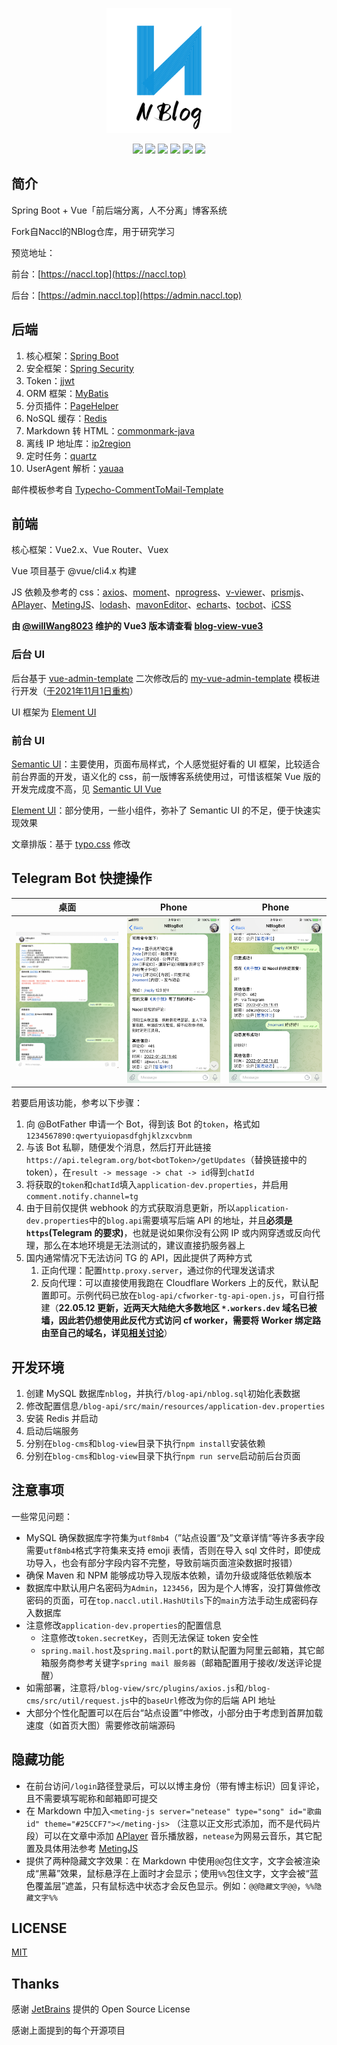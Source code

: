 <p align="center">
	<a href="https://naccl.top/" target="_blank">
		<img src="./pic/NBlog.png" alt="NBlog logo" style="width: 200px; height: 200px">
	</a>
</p>
<p align="center">
	<img src="https://img.shields.io/badge/JDK-1.8+-orange">
	<img src="https://img.shields.io/badge/SpringBoot-2.2.7.RELEASE-brightgreen">
	<img src="https://img.shields.io/badge/MyBatis-3.5.5-red">
	<img src="https://img.shields.io/badge/Vue-2.6.11-brightgreen">
	<img src="https://img.shields.io/badge/license-MIT-blue">
	<img src="https://hits.seeyoufarm.com/api/count/incr/badge.svg?url=https%3A%2F%2Fgithub.com%2FNaccl%2FNBlog&count_bg=%2344CC11&title_bg=%23555555&icon=notist.svg&icon_color=%231296DB&title=hits&edge_flat=false">
</p>




## 简介

Spring Boot + Vue「前后端分离，人不分离」博客系统

Fork自Naccl的NBlog仓库，用于研究学习

预览地址：

前台：[https://naccl.top](https://naccl.top)

后台：[https://admin.naccl.top](https://admin.naccl.top)



## 后端

1. 核心框架：[Spring Boot](https://github.com/spring-projects/spring-boot)
2. 安全框架：[Spring Security](https://github.com/spring-projects/spring-security)
3. Token：[jjwt](https://github.com/jwtk/jjwt)
4. ORM 框架：[MyBatis](https://github.com/mybatis/spring-boot-starter)
5. 分页插件：[PageHelper](https://github.com/pagehelper/Mybatis-PageHelper)
6. NoSQL 缓存：[Redis](https://github.com/redis/redis)
7. Markdown 转 HTML：[commonmark-java](https://github.com/commonmark/commonmark-java)
8. 离线 IP 地址库：[ip2region](https://github.com/lionsoul2014/ip2region)
9. 定时任务：[quartz](https://github.com/quartz-scheduler/quartz)
10. UserAgent 解析：[yauaa](https://github.com/nielsbasjes/yauaa)



邮件模板参考自 [Typecho-CommentToMail-Template](https://github.com/MisakaTAT/Typecho-CommentToMail-Template)



## 前端

核心框架：Vue2.x、Vue Router、Vuex

Vue 项目基于 @vue/cli4.x 构建

JS 依赖及参考的 css：[axios](https://github.com/axios/axios)、[moment](https://github.com/moment/moment)、[nprogress](https://github.com/rstacruz/nprogress)、[v-viewer](https://github.com/fengyuanchen/viewerjs)、[prismjs](https://github.com/PrismJS/prism)、[APlayer](https://github.com/DIYgod/APlayer)、[MetingJS](https://github.com/metowolf/MetingJS)、[lodash](https://github.com/lodash/lodash)、[mavonEditor](https://github.com/hinesboy/mavonEditor)、[echarts](https://github.com/apache/echarts)、[tocbot](https://github.com/tscanlin/tocbot)、[iCSS](https://github.com/chokcoco/iCSS)

**由 [@willWang8023](https://github.com/willWang8023) 维护的 Vue3 版本请查看 [blog-view-vue3](https://github.com/willWang8023/blog-view-vue3)**



### 后台 UI

后台基于 [vue-admin-template](https://github.com/PanJiaChen/vue-admin-template) 二次修改后的 [my-vue-admin-template](https://github.com/Naccl/my-vue-admin-template) 模板进行开发（[于2021年11月1日重构](https://github.com/Naccl/NBlog/commit/b33641fe34b2bed34e8237bacf67146cd64be4cf)）

UI 框架为 [Element UI](https://github.com/ElemeFE/element)



### 前台 UI

[Semantic UI](https://semantic-ui.com/)：主要使用，页面布局样式，个人感觉挺好看的 UI 框架，比较适合前台界面的开发，语义化的 css，前一版博客系统使用过，可惜该框架 Vue 版的开发完成度不高，见 [Semantic UI Vue](https://semantic-ui-vue.github.io/#/)

[Element UI](https://github.com/ElemeFE/element)：部分使用，一些小组件，弥补了 Semantic UI 的不足，便于快速实现效果

文章排版：基于 [typo.css](https://github.com/sofish/typo.css) 修改



## Telegram Bot 快捷操作

| 桌面                                                         | Phone                                                        | Phone                                                        |
| ------------------------------------------------------------ | ------------------------------------------------------------ | ------------------------------------------------------------ |
| ![桌面客户端效果图](./pic/TelegramBot.png "桌面客户端效果图") | ![手机客户端效果图1](./pic/TgBotPhone1.png "手机客户端效果图1") | ![手机客户端效果图2](./pic/TgBotPhone2.png "手机客户端效果图2") |

若要启用该功能，参考以下步骤：

1. 向 @BotFather 申请一个 Bot，得到该 Bot 的`token`，格式如`1234567890:qwertyuiopasdfghjklzxcvbnm`
2. 与该 Bot 私聊，随便发个消息，然后打开此链接`https://api.telegram.org/bot<botToken>/getUpdates`（替换链接中的 token），在`result -> message -> chat -> id`得到`chatId`
3. 将获取的`token`和`chatId`填入`application-dev.properties`，并启用`comment.notify.channel=tg`
4. 由于目前仅提供 webhook 的方式获取消息更新，所以`application-dev.properties`中的`blog.api`需要填写后端 API 的地址，并且**必须是`https`(Telegram 的要求)**，也就是说如果你没有公网 IP 或内网穿透或反向代理，那么在本地环境是无法测试的，建议直接扔服务器上
5. 国内通常情况下无法访问 TG 的 API，因此提供了两种方式
   1. 正向代理：配置`http.proxy.server`，通过你的代理发送请求
   2. 反向代理：可以直接使用我跑在 Cloudflare Workers 上的反代，默认配置即可。示例代码已放在`blog-api/cfworker-tg-api-open.js`，可自行搭建（**22.05.12 更新，近两天大陆绝大多数地区 `*.workers.dev` 域名已被墙，因此若仍想使用此反代方式访问 cf worker，需要将 Worker 绑定路由至自己的域名，详见[相关讨论](https://github.com/XIU2/CloudflareSpeedTest/issues/205)**）



## 开发环境

1. 创建 MySQL 数据库`nblog`，并执行`/blog-api/nblog.sql`初始化表数据
2. 修改配置信息`/blog-api/src/main/resources/application-dev.properties`
3. 安装 Redis 并启动
4. 启动后端服务
5. 分别在`blog-cms`和`blog-view`目录下执行`npm install`安装依赖
6. 分别在`blog-cms`和`blog-view`目录下执行`npm run serve`启动前后台页面



## 注意事项

一些常见问题：

- MySQL 确保数据库字符集为`utf8mb4`（”站点设置“及”文章详情“等许多表字段需要`utf8mb4`格式字符集来支持 emoji 表情，否则在导入 sql 文件时，即使成功导入，也会有部分字段内容不完整，导致前端页面渲染数据时报错）
- 确保 Maven 和 NPM 能够成功导入现版本依赖，请勿升级或降低依赖版本
- 数据库中默认用户名密码为`Admin`，`123456`，因为是个人博客，没打算做修改密码的页面，可在`top.naccl.util.HashUtils`下的`main`方法手动生成密码存入数据库
- 注意修改`application-dev.properties`的配置信息
  - 注意修改`token.secretKey`，否则无法保证 token 安全性
  - `spring.mail.host`及`spring.mail.port`的默认配置为阿里云邮箱，其它邮箱服务商参考关键字`spring mail 服务器`（邮箱配置用于接收/发送评论提醒）
- 如需部署，注意将`/blog-view/src/plugins/axios.js`和`/blog-cms/src/util/request.js`中的`baseUrl`修改为你的后端 API 地址
- 大部分个性化配置可以在后台“站点设置”中修改，小部分由于考虑到首屏加载速度（如首页大图）需要修改前端源码



## 隐藏功能

- 在前台访问`/login`路径登录后，可以以博主身份（带有博主标识）回复评论，且不需要填写昵称和邮箱即可提交
- 在 Markdown 中加入`<meting-js server="netease" type="song" id="歌曲id" theme="#25CCF7"></meting-js>` （注意以正文形式添加，而不是代码片段）可以在文章中添加 [APlayer](https://github.com/DIYgod/APlayer) 音乐播放器，`netease`为网易云音乐，其它配置及具体用法参考 [MetingJS](https://github.com/metowolf/MetingJS)
- 提供了两种隐藏文字效果：在 Markdown 中使用`@@`包住文字，文字会被渲染成“黑幕”效果，鼠标悬浮在上面时才会显示；使用`%%`包住文字，文字会被“蓝色覆盖层”遮盖，只有鼠标选中状态才会反色显示。例如：`@@隐藏文字@@`，`%%隐藏文字%%`



## LICENSE

[MIT](https://github.com/Naccl/NBlog/blob/master/LICENSE)



## Thanks

感谢 [JetBrains](https://www.jetbrains.com/?from=NBlog) 提供的 Open Source License

感谢上面提到的每个开源项目
